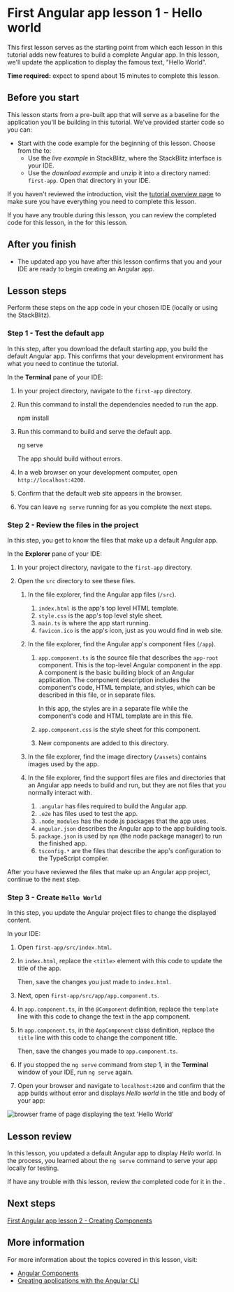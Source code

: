 # First Angular app lesson 1 - Hello world

This first lesson serves as the starting point from which each lesson in this tutorial adds new features to build a complete Angular app. In this lesson, we'll update the application to display the famous text, "Hello World".

**Time required:** expect to spend about 15 minutes to complete this lesson.

## Before you start

This lesson starts from a pre-built app that will serve as a baseline for the application you'll be building in this tutorial. We've provided starter code so you can:

-   Start with the code example for the beginning of this lesson. Choose from the <live-example name="first-app-lesson-00"></live-example> to:
    -   Use the _live example_ in StackBlitz, where the StackBlitz interface is your IDE.
    -   Use the _download example_ and unzip it into a directory named: `first-app`. Open that directory in your IDE.

If you haven't reviewed the introduction, visit the [tutorial overview page](tutorial/first-app) to make sure you have everything you need to complete this lesson.

If you have any trouble during this lesson, you can review the completed code for this lesson, in the <live-example></live-example> for this lesson.

## After you finish

-   The updated app you have after this lesson confirms that you and your IDE are ready to begin creating an Angular app.

## Lesson steps

Perform these steps on the app code in your chosen IDE (locally or using the StackBlitz).

### Step 1 - Test the default app

In this step, after you download the default starting app, you build the default Angular app.
This confirms that your development environment has what you need to continue the tutorial.

In the **Terminal** pane of your IDE:

1.  In your project directory, navigate to the `first-app` directory.
1.  Run this command to install the dependencies needed to run the app.

    <code-example format="shell" language="shell">

    npm install

    </code-example>

1.  Run this command to build and serve the default app.

    <code-example format="shell" language="shell">

    ng serve

    </code-example>

    The app should build without errors.

1.  In a web browser on your development computer, open `http://localhost:4200`.
1.  Confirm that the default web site appears in the browser.
1.  You can leave `ng serve` running for as you complete the next steps.

### Step 2 - Review the files in the project

In this step, you get to know the files that make up a default Angular app.

In the **Explorer** pane of your IDE:

1.  In your project directory, navigate to the `first-app` directory.
1.  Open the `src` directory to see these files.

    1.  In the file explorer, find the Angular app files (`/src`).
        1.  `index.html` is the app's top level HTML template.
        1.  `style.css` is the app's top level style sheet.
        1.  `main.ts` is where the app start running.
        1.  `favicon.ico` is the app's icon, just as you would find in web site.
    1.  In the file explorer, find the Angular app's component files (`/app`).

        1.  `app.component.ts` is the source file that describes the `app-root` component.
            This is the top-level Angular component in the app. A component is the basic building block of an Angular application.
            The component description includes the component's code, HTML template, and styles, which can be described in this file, or in separate files.

            In this app, the styles are in a separate file while the component's code and HTML template are in this file.

        1.  `app.component.css` is the style sheet for this component.
        1.  New components are added to this directory.

    1.  In the file explorer, find the image directory (`/assets`) contains images used by the app.
    1.  In the file explorer, find the support files are files and directories that an Angular app needs to build and run, but they are not files that you normally interact with.
        1.  `.angular` has files required to build the Angular app.
        1.  `.e2e` has files used to test the app.
        1.  `.node_modules` has the node.js packages that the app uses.
        1.  `angular.json` describes the Angular app to the app building tools.
        1.  `package.json` is used by `npm` (the node package manager) to run the finished app.
        1.  `tsconfig.*` are the files that describe the app's configuration to the TypeScript compiler.

After you have reviewed the files that make up an Angular app project, continue to the next step.

### Step 3 - Create `Hello World`

In this step, you update the Angular project files to change the displayed content.

In your IDE:

1.  Open `first-app/src/index.html`.
1.  In `index.html`, replace the `<title>` element with this code to update the title of the app.

    <code-example header="Replace in src/index.html" path="first-app-lesson-01/src/index.html" region="app-title"></code-example>

    Then, save the changes you just made to `index.html`.

1.  Next, open `first-app/src/app/app.component.ts`.
1.  In `app.component.ts`, in the `@Component` definition, replace the `template` line with this code to change the text in the app component.

    <code-example header="Replace in src/app/app.component.ts" path="first-app-lesson-01/src/app/app.component.ts" region="app-comp-template"></code-example>

1.  In `app.component.ts`, in the `AppComponent` class definition, replace the `title` line with this code to change the component title.

    <code-example header="Replace in src/app/app.component.ts" path="first-app-lesson-01/src/app/app.component.ts" region="app-comp-title"></code-example>

    Then, save the changes you made to `app.component.ts`.

1.  If you stopped the `ng serve` command from step 1, in the **Terminal** window of your IDE, run `ng serve` again.
1.  Open your browser and navigate to `localhost:4200` and confirm that the app builds without error and displays _Hello world_ in the title and body of your app:
<section class="lightbox">
<img alt="browser frame of page displaying the text 'Hello World'" src="generated/images/guide/faa/homes-app-lesson-01-browser.png">
</section>

## Lesson review

In this lesson, you updated a default Angular app to display _Hello world_.
In the process, you learned about the `ng serve` command to serve your app locally for testing.

If have any trouble with this lesson, review the completed code for it in the <live-example></live-example>.

## Next steps

[First Angular app lesson 2 - Creating Components](tutorial/first-app/first-app-lesson-02)

## More information

For more information about the topics covered in this lesson, visit:

-   [Angular Components](/guide/component-overview)
-   [Creating applications with the Angular CLI](/cli)
